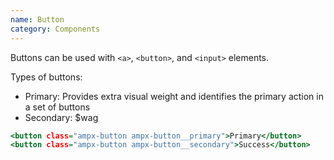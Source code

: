 ```yaml
---
name: Button
category: Components
---
```


Buttons can be used with `<a>`, `<button>`, and `<input>` elements.

Types of buttons:
- Primary: Provides extra visual weight and identifies the primary action in a set of buttons
- Secondary: $wag

```button.html
<button class="ampx-button ampx-button__primary">Primary</button>
<button class="ampx-button ampx-button__secondary">Success</button>
```

```button:/styles/button.css

```